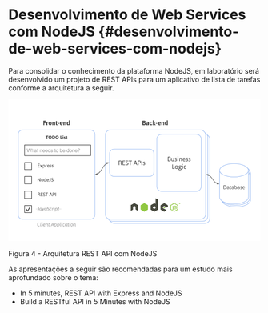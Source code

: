 # Desenvolvimento de Web Services com NodeJS {#desenvolvimento-de-web-services-com-nodejs}

Para consolidar o conhecimento da plataforma NodeJS, em laboratório será desenvolvido um projeto de REST APIs para um aplicativo de lista de tarefas conforme a arquitetura a seguir.

![C:\Users\ednardo\Downloads\2015 - Modern Web Application Architecture.png](assets/cusersednardodownloads2015_-_m.png)

Figura 4 - Arquitetura REST API com NodeJS

As apresentações a seguir são recomendadas para um estudo mais aprofundado sobre o tema:

*   In 5 minutes, REST API with Express and NodeJS
*   Build a RESTful API in 5 Minutes with NodeJS